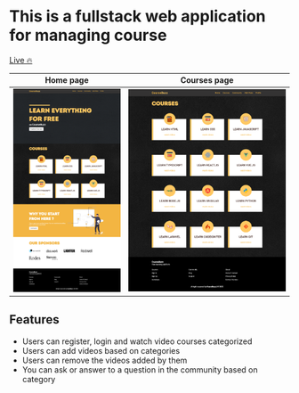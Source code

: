 # This is a fullstack web application for managing course

[Live 🔥](https://course-buzz.herokuapp.com/)

|     Home page      |    Courses page    |
| :----------------: | :----------------: |
| ![](preview-1.png) | ![](preview-2.png) |

## Features
- Users can register, login and watch video courses categorized
- Users can add videos based on categories
- Users can remove the videos added by them
- You can ask or answer to a question in the community based on category
